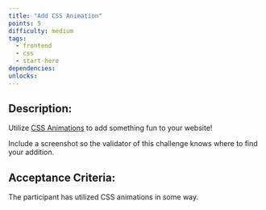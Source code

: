 ```yaml
---
title: "Add CSS Animation"
points: 5
difficulty: medium
tags:
  - frontend
  - css
  - start-here
dependencies:
unlocks:
---
```


## Description:

Utilize [CSS Animations](https://www.w3schools.com/css/css3_animations.asp) to add something fun to your website!

Include a screenshot so the validator of this challenge knows where to find your addition.

## Acceptance Criteria:

The participant has utilized CSS animations in some way.
